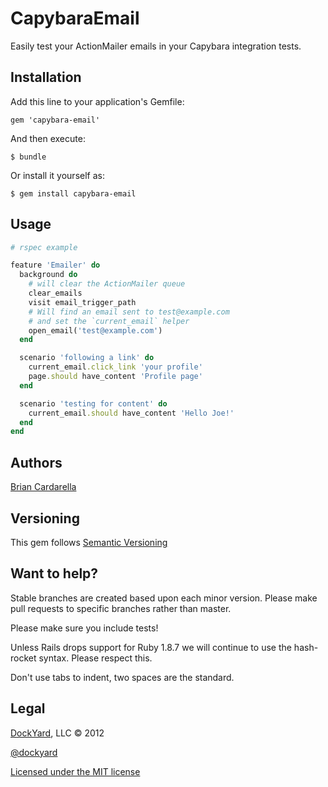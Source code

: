 # CapybaraEmail #

Easily test your ActionMailer emails in your Capybara integration tests.

## Installation ##

Add this line to your application's Gemfile:

    gem 'capybara-email'

And then execute:

    $ bundle

Or install it yourself as:

    $ gem install capybara-email

## Usage ##

```ruby
# rspec example

feature 'Emailer' do
  background do
    # will clear the ActionMailer queue
    clear_emails
    visit email_trigger_path
    # Will find an email sent to test@example.com
    # and set the `current_email` helper
    open_email('test@example.com')
  end

  scenario 'following a link' do
    current_email.click_link 'your profile'
    page.should have_content 'Profile page'
  end

  scenario 'testing for content' do
    current_email.should have_content 'Hello Joe!'
  end
end
```

## Authors ##

[Brian Cardarella](http://twitter.com/bcardarella)

## Versioning ##

This gem follows [Semantic Versioning](http://semver.org)

## Want to help? ##

Stable branches are created based upon each minor version. Please make
pull requests to specific branches rather than master.

Please make sure you include tests!

Unless Rails drops support for Ruby 1.8.7 we will continue to use the
hash-rocket syntax. Please respect this.

Don't use tabs to indent, two spaces are the standard.

## Legal ##

[DockYard](http://dockyard.com), LLC &copy; 2012

[@dockyard](http://twitter.com/dockyard)

[Licensed under the MIT license](http://www.opensource.org/licenses/mit-license.php)
